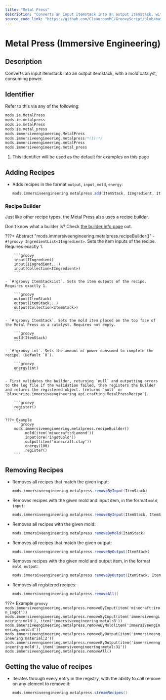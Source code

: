 ```yaml
---
title: "Metal Press"
description: "Converts an input itemstack into an output itemstack, with a mold catalyst, consuming power."
source_code_link: "https://github.com/CleanroomMC/GroovyScript/blob/master/src/main/java/com/cleanroommc/groovyscript/compat/mods/immersiveengineering/MetalPress.java"
---
```


# Metal Press (Immersive Engineering)

## Description

Converts an input itemstack into an output itemstack, with a mold catalyst, consuming power.

## Identifier

Refer to this via any of the following:

```groovy hl_lines="6"
mods.ie.MetalPress
mods.ie.metalpress
mods.ie.metalPress
mods.ie.metal_press
mods.immersiveengineering.MetalPress
mods.immersiveengineering.metalpress/*(1)!*/
mods.immersiveengineering.metalPress
mods.immersiveengineering.metal_press
```

1. This identifier will be used as the default for examples on this page

## Adding Recipes

- Adds recipes in the format `output`, `input`, `mold`, `energy`:

    ```groovy
    mods.immersiveengineering.metalpress.add(ItemStack, IIngredient, ItemStack, int)
    ```


### Recipe Builder

Just like other recipe types, the Metal Press also uses a recipe builder.

Don't know what a builder is? Check [the builder info page](../../../groovy/builder.md) out.

???+ Abstract "mods.immersiveengineering.metalpress.recipeBuilder()"
    - `#!groovy IngredientList<IIngredient>`. Sets the item inputs of the recipe. Requires exactly 1.

        ```groovy
        input(IIngredient)
        input(IIngredient...)
        input(Collection<IIngredient>)
        ```

    - `#!groovy ItemStackList`. Sets the item outputs of the recipe. Requires exactly 1.

        ```groovy
        output(ItemStack)
        output(ItemStack...)
        output(Collection<ItemStack>)
        ```

    - `#!groovy ItemStack`. Sets the mold item placed on the top face of the Metal Press as a catalyst. Requires not empty.

        ```groovy
        mold(ItemStack)
        ```

    - `#!groovy int`. Sets the amount of power consumed to complete the recipe. (Default `0`).

        ```groovy
        energy(int)
        ```

    - First validates the builder, returning `null` and outputting errors to the log file if the validation failed, then registers the builder and returns the registered object. (returns `null` or `blusunrize.immersiveengineering.api.crafting.MetalPressRecipe`).

        ```groovy
        register()
        ```

    ???+ Example
        ```groovy
        mods.immersiveengineering.metalpress.recipeBuilder()
            .mold(item('minecraft:diamond'))
            .input(ore('ingotGold'))
            .output(item('minecraft:clay'))
            .energy(100)
            .register()
        ```



## Removing Recipes

- Removes all recipes that match the given input:

    ```groovy
    mods.immersiveengineering.metalpress.removeByInput(ItemStack)
    ```

- Removes recipes with the given mold and input item, in the format `mold`, `input`:

    ```groovy
    mods.immersiveengineering.metalpress.removeByInput(ItemStack, ItemStack)
    ```

- Removes all recipes with the given mold:

    ```groovy
    mods.immersiveengineering.metalpress.removeByMold(ItemStack)
    ```

- Removes all recipes that match the given output:

    ```groovy
    mods.immersiveengineering.metalpress.removeByOutput(ItemStack)
    ```

- Removes recipes with the given mold and output item, in the format `mold`, `output`:

    ```groovy
    mods.immersiveengineering.metalpress.removeByOutput(ItemStack, ItemStack)
    ```

- Removes all registered recipes:

    ```groovy
    mods.immersiveengineering.metalpress.removeAll()
    ```

???+ Example
    ```groovy
    mods.immersiveengineering.metalpress.removeByInput(item('minecraft:iron_ingot'))
    mods.immersiveengineering.metalpress.removeByInput(item('immersiveengineering:mold'), item('immersiveengineering:metal:8'))
    mods.immersiveengineering.metalpress.removeByMold(item('immersiveengineering:mold:4'))
    mods.immersiveengineering.metalpress.removeByOutput(item('immersiveengineering:material:2'))
    mods.immersiveengineering.metalpress.removeByOutput(item('immersiveengineering:mold'), item('immersiveengineering:metal:31'))
    mods.immersiveengineering.metalpress.removeAll()
    ```

## Getting the value of recipes

- Iterates through every entry in the registry, with the ability to call remove on any element to remove it:

    ```groovy
    mods.immersiveengineering.metalpress.streamRecipes()
    ```
